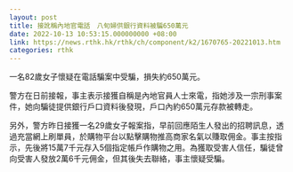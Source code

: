 ```yaml
---
layout: post
title: 接訛稱內地官電話　八旬婦供銀行資料被騙650萬元
date: 2022-10-13 10:53:15.000000000 +08:00
link: https://news.rthk.hk/rthk/ch/component/k2/1670765-20221013.htm
categories: rthk
---
```


一名82歲女子懷疑在電話騙案中受騙，損失約650萬元。

警方在日前接報，事主表示接獲自稱是內地官員人士來電，指她涉及一宗刑事案件，她向騙徒提供銀行戶口資料後發現，戶口內約650萬元存款被轉走。

另外，警方昨日接獲一名29歲女子報案指，早前回應陌生人發出的招聘訊息，透過充當網上刷單員，於購物平台以點擊購物推高商家名氣以賺取佣金。事主按指示，先後將15萬7千元存入5個指定帳戶作購物之用。為獲取受害人信任，騙徒曾向受害人發放2萬6千元佣金，但其後失去聯絡，事主懷疑受騙。
